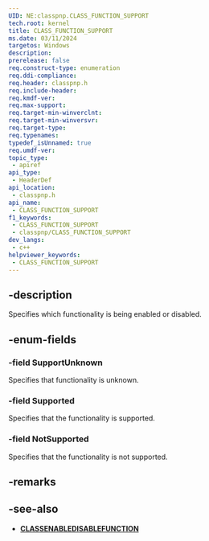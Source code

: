 ```yaml
---
UID: NE:classpnp.CLASS_FUNCTION_SUPPORT
tech.root: kernel
title: CLASS_FUNCTION_SUPPORT
ms.date: 03/11/2024
targetos: Windows
description: 
prerelease: false
req.construct-type: enumeration
req.ddi-compliance: 
req.header: classpnp.h
req.include-header: 
req.kmdf-ver: 
req.max-support: 
req.target-min-winverclnt: 
req.target-min-winversvr: 
req.target-type: 
req.typenames: 
typedef_isUnnamed: true
req.umdf-ver: 
topic_type:
 - apiref
api_type:
 - HeaderDef
api_location:
 - classpnp.h
api_name:
 - CLASS_FUNCTION_SUPPORT
f1_keywords:
 - CLASS_FUNCTION_SUPPORT
 - classpnp/CLASS_FUNCTION_SUPPORT
dev_langs:
 - c++
helpviewer_keywords:
 - CLASS_FUNCTION_SUPPORT
---
```


## -description

Specifies which functionality is being enabled or disabled.

## -enum-fields

### -field SupportUnknown

Specifies that functionality is unknown.

### -field Supported

Specifies that the functionality is supported.

### -field NotSupported

Specifies that the functionality is not supported.

## -remarks

## -see-also

- **[CLASSENABLEDISABLEFUNCTION](ne-classpnp-classenabledisablefunction.md)**

